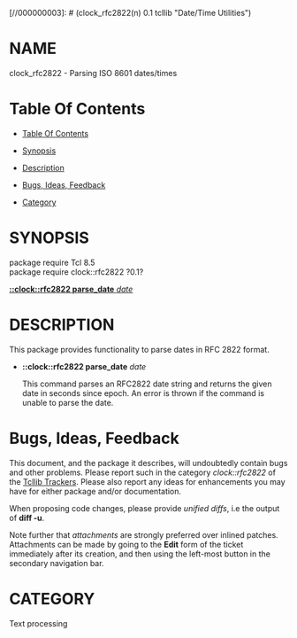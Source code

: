 
[//000000001]: # (clock_rfc2822 - Date/Time Utilities)
[//000000002]: # (Generated from file 'rfc2822.man' by tcllib/doctools with format 'markdown')
[//000000003]: # (clock_rfc2822(n) 0.1 tcllib "Date/Time Utilities")

# NAME

clock_rfc2822 - Parsing ISO 8601 dates/times

# <a name='toc'></a>Table Of Contents

  -  [Table Of Contents](#toc)

  -  [Synopsis](#synopsis)

  -  [Description](#section1)

  -  [Bugs, Ideas, Feedback](#section2)

  -  [Category](#category)

# <a name='synopsis'></a>SYNOPSIS

package require Tcl 8.5  
package require clock::rfc2822 ?0.1?  

[__::clock::rfc2822 parse_date__ *date*](#1)  

# <a name='description'></a>DESCRIPTION

This package provides functionality to parse dates in RFC 2822 format.

  - <a name='1'></a>__::clock::rfc2822 parse_date__ *date*

    This command parses an RFC2822 date string and returns the given date in
    seconds since epoch. An error is thrown if the command is unable to parse
    the date.

# <a name='section2'></a>Bugs, Ideas, Feedback

This document, and the package it describes, will undoubtedly contain bugs and
other problems. Please report such in the category *clock::rfc2822* of the
[Tcllib Trackers](http://core.tcl.tk/tcllib/reportlist). Please also report any
ideas for enhancements you may have for either package and/or documentation.

When proposing code changes, please provide *unified diffs*, i.e the output of
__diff -u__.

Note further that *attachments* are strongly preferred over inlined patches.
Attachments can be made by going to the __Edit__ form of the ticket immediately
after its creation, and then using the left-most button in the secondary
navigation bar.

# <a name='category'></a>CATEGORY

Text processing
